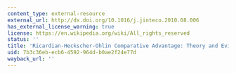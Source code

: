 ```yaml
---
content_type: external-resource
external_url: http://dx.doi.org/10.1016/j.jinteco.2010.08.006
has_external_license_warning: true
license: https://en.wikipedia.org/wiki/All_rights_reserved
status: ''
title: 'Ricardian-Heckscher-Ohlin Comparative Advantage: Theory and Evidence'
uid: 7b3c36eb-ecb6-4592-964d-b0ae2f24e77d
wayback_url: ''
---
```

